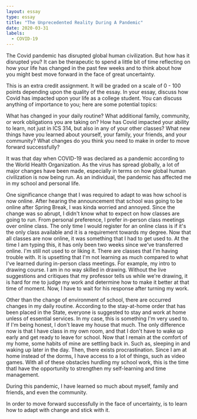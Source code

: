 ```yaml
---
layout: essay
type: essay
title: "The Unprecedented Reality During A Pandemic"
date: 2020-03-31
labels:
  - COVID-19
---
```

The Covid pandemic has disrupted global human civilization. But how has it disrupted you? It can be therapeutic to spend a little bit of time reflecting on how your life has changed in the past few weeks and to think about how you might best move forward in the face of great uncertainty.

This is an extra credit assignment. It will be graded on a scale of 0 - 100 points depending upon the quality of the essay. In your essay, discuss how Covid has impacted upon your life as a college student. You can discuss anything of importance to you; here are some potential topics:

What has changed in your daily routine?
What additional family, community, or work obligations you are taking on?
How has Covid impacted your ability to learn, not just in ICS 314, but also in any of your other classes?
What new things have you learned about yourself, your family, your friends, and your community?
What changes do you think you need to make in order to move forward successfully?

It was that day when COVID-19 was declared as a pandemic according to the World Health Organization. As the virus has spread globally, a lot of major changes have been made, especially in terms on how global human civilization is now being run. As an individual, the pandemic has affected me in my school and personal life. 

One significance change that I was required to adapt to was how school is now online. After hearing the announcement that school was going to be online after Spring Break, I was kinda worried and annoyed. Since the change was so abrupt, I didn't know what to expect on how classes are going to run. From personal preference, I prefer in-person class meetings over online class. The only time I would register for an online class is if it's the only class available and it is a requirement towards my degree. Now that all classes are now online, it was something that I had to get used to. At the time I am typing this, it has only been two weeks since we've transferred online. I'm still not used to or liking it. There are classes that I'm having trouble with. It is upsetting that I'm not learning as much compared to what I've learned during in-person class meetings. For example, my intro to drawing course. I am in no way skilled in drawing. Without the live suggestions and critiques that my professor tells us while we're drawing, it is hard for me to judge my work and determine how to make it better at that time of moment. Now, I have to wait for his response after turning my work.

Other than the change of environment of school, there are occurred changes in my daily routine. According to the stay-at-home order that has been placed in the State, everyone is suggested to stay and work at home unless of essential services. In my case, this is something I'm very used to. If I'm being honest, I don't leave my house that much. The only difference now is that I have class in my own room, and that I don't have to wake up early and get ready to leave for school. Now that I remain at the comfort of my home, some habits of mine are settling back in. Such as, sleeping in and waking up later in the day. Then, there exists procrastination. Since I am at home instead of the dorms, I have access to a lot of things, such as video games. With all of these obstacles hurdling my school work, this is the time thatI have the opportunity to strengthen my self-learning and time management. 

During this pandemic, I have learned so much about myself, family and friends, and even the community. 

In order to move forward successfully in the face of uncertainty, is to learn how to adapt with change and stick with it. 
